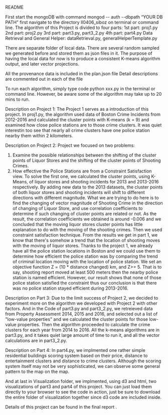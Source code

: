 README

First start the mongoDB with command mongod -- auth --dbpath “YOUR DB PATH” first navigate to the directory ll0406_siboz on terminal or command line.
The algorithm of this Project is divided to four parts:
1st part: proj1.py
2nd part: proj2.py
3rd part: part3.py, part3_2.py
4th part: part4.py
Data Retrieval and General Helper: dataRetrieval.py, generalHelperTemplate.py

There are separate folder of local data. There are several random sampled we generated before and stored them as json files in it. The purpose of having the local data for now is to produce a consistent K-means algorithm output, and later vector projections.

All the provenance data is included in the plan.json file 
Detail descriptions are commented out in each of the file

To run each algorithm, simply type code
python xxx.py
in the terminal or command line. However, be aware some of the algorithm may take up to 20 mins to run.


Description on Project 1:
The Project 1 serves as a introduction of this project. In proj1.py, the algorithm used data of Boston Crime Incidents from 2012-2016 and calculated the cluster points with K-means (k = 9) and examined how close police stations are to those crime clusters. It was quiet interestin too see that nearly all crime clusters have one police station nearby them within 2 kilometers.

Description on Project 2:
Project we focused on two problems:
1.	Examine the possible relationships between the shifting of the cluster points of Liquor Stores and the shifting of the cluster points of Shooting Crimes.
2.	How effective the Police Stations are from a Constraint Satisfaction view.
To solve the first one, we calculated the cluster points, using K-Means, of liquor stores and shooting incidents for 2013 and 2013-2016 respectively. By adding new data to the 2013 datasets, the cluster points of both liquor stores and shooting incidents will shift to different directions with different magnitude. What we are trying to do here is to find the changing of vector magnitude of Shooting Crime in the direction of changing of Liquor Store, and use correlation coefficients to determine if such changing of cluster points are related or not. As the result, the correlation coefficients we obtained is around -0.006 and we concluded that the moving liquor stores cluster points has little explanation to do with the moving of the shooting crimes.
Then we used constraint satisfaction technique. From the results we get in part 1, we know that there's somehow a trend that the location of shooting moves with the moving of liquor stores. Thanks to the project 1, we already have all the police station locations in Boston and we could use them to determine how efficient the police station was by comparing the trend of criminal location moving with the location of police station. We set an objective function Z = (10 * distance changed) km, and Z>= 5. That is to say, shooting report moved at least 500 meters then the nearby police station is named efficient. However, our result shows that none of those police station satisfied the constraint thus our conclusion is that there was no police station stayed efficient during 2013-2016.

Description on Part 3:
Due to the limit success of Project 2, we decided to experiment more on the algorithm we developed with Project 2 with other factors. And in the Code of part3.py and part3_2.py, we retreieved data from Property Assessment 2014, 2015 and 2016, and selected out a list of "low-value properties" and we calculated the cluster points for those low-value properties. Then the algorithm proceeded to calculate the crime clusters for each year from 2014 to 2016. All the k-means algorithms are in part3.py, and it takes quiet large amount of time to run it, and all the vector calculations are in part3_2.py.

Description on Part 4:
In part4.py, we implmented one rather simple residential buildings scoring system based on their price, distance to entertainment clusters and distance to crime clusters. Although the scoring system itself may not be very sophisticated, we can observe some general pattern to the map on the map.

And at last in Visualization folder, we implmented, using d3 and html,  two visualizations of part3 and part4 of this project. You can just load them directly to your browser to see the code in action, just be sure to download the entire folder of visualization together since d3 code are included inside.

Details of this project can be found in the final report .
